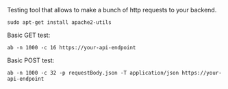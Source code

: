 Testing tool that allows to make a bunch of http requests to your backend.

```shell
sudo apt-get install apache2-utils
```

Basic GET test:
```shell
ab -n 1000 -c 16 https://your-api-endpoint
```

Basic POST test:
```shell
ab -n 1000 -c 32 -p requestBody.json -T application/json https://your-api-endpoint
```
